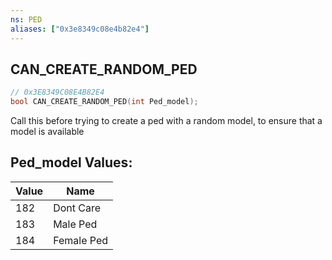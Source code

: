 ```yaml
---
ns: PED
aliases: ["0x3e8349c08e4b82e4"]
---
```

## CAN_CREATE_RANDOM_PED

```c
// 0x3E8349C08E4B82E4
bool CAN_CREATE_RANDOM_PED(int Ped_model);
```

Call this before trying to create a ped with a random model, to ensure that a model is available

## Ped_model Values:
| Value | Name |
| --- | --- |
| 182 | Dont Care |
| 183 | Male Ped |
| 184 | Female Ped |

